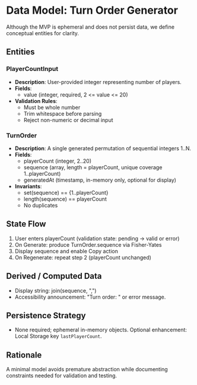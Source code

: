 # Data Model: Turn Order Generator

Although the MVP is ephemeral and does not persist data, we define conceptual entities for clarity.

## Entities

### PlayerCountInput
- **Description**: User-provided integer representing number of players.
- **Fields**:
  - value (integer, required, 2 <= value <= 20)
- **Validation Rules**:
  - Must be whole number
  - Trim whitespace before parsing
  - Reject non-numeric or decimal input

### TurnOrder
- **Description**: A single generated permutation of sequential integers 1..N.
- **Fields**:
  - playerCount (integer, 2..20)
  - sequence (array<int>, length = playerCount, unique coverage 1..playerCount)
  - generatedAt (timestamp, in-memory only, optional for display)
- **Invariants**:
  - set(sequence) == {1..playerCount}
  - length(sequence) == playerCount
  - No duplicates

## State Flow
1. User enters playerCount (validation state: pending → valid or error)
2. On Generate: produce TurnOrder.sequence via Fisher-Yates
3. Display sequence and enable Copy action
4. On Regenerate: repeat step 2 (playerCount unchanged)

## Derived / Computed Data
- Display string: join(sequence, ",")
- Accessibility announcement: "Turn order: <display string>" or error message.

## Persistence Strategy
- None required; ephemeral in-memory objects. Optional enhancement: Local Storage key `lastPlayerCount`.

## Rationale
A minimal model avoids premature abstraction while documenting constraints needed for validation and testing.
